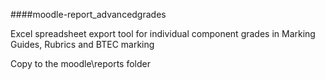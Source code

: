 ####moodle-report_advancedgrades


Excel spreadsheet export tool for individual component grades in Marking Guides, Rubrics and BTEC marking

Copy to the moodle\reports folder
